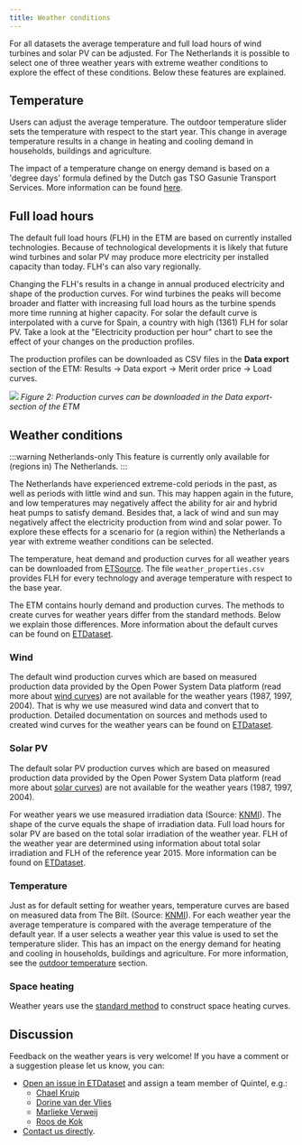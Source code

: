 ```yaml
---
title: Weather conditions
---
```


For all datasets the average temperature and full load hours of wind turbines and solar PV can be adjusted. For The Netherlands it is possible to select one of three weather years with extreme weather conditions to explore the effect of these conditions. Below these features are explained.

## Temperature

Users can adjust the average temperature. The outdoor temperature slider sets the temperature with respect to the start year. This change in average temperature results in a change in heating and cooling demand in households, buildings and agriculture.

The impact of a temperature change on energy demand is based on a 'degree days' formula defined by the Dutch gas TSO Gasunie Transport Services. More information can be found [here](outdoor-temperature.md).

## Full load hours

The default full load hours (FLH) in the ETM are based on currently installed technologies. Because of technological developments it is likely that future wind turbines and solar PV may produce more electricity per installed capacity than today. FLH's can also vary regionally.

Changing the FLH's results in a change in annual produced electricity and shape of the production curves. For wind turbines the peaks will become broader and flatter with increasing full load hours as the turbine spends more time running at higher capacity. For solar the default curve is interpolated with a curve for Spain, a country with high (1361) FLH for solar PV. Take a look at the "Electricity production per hour" chart to see the effect of your changes on the production profiles.

The production profiles can be downloaded as CSV files in the **Data export** section of the ETM: Results → Data export → Merit order price → Load curves.

![](/img/docs/download_load_curves.png)
*Figure 2: Production curves can be downloaded in the Data export-section of the ETM*

## Weather conditions

:::warning Netherlands-only
This feature is currently only available for (regions in) The Netherlands.
:::

The Netherlands have experienced extreme-cold periods in the past, as well as periods with little wind and sun. This may happen again in the future, and low temperatures may negatively affect the ability for air and hybrid heat pumps to satisfy demand. Besides that, a lack of wind and sun may negatively affect the electricity production from wind and solar power. To explore these effects for a scenario for (a region within) the Netherlands a year with extreme weather conditions can be selected.

The temperature, heat demand and production curves for all weather years can be downloaded from [ETSource](https://github.com/quintel/etsource/tree/master/datasets/nl/curves/weather). The file `weather_properties.csv` provides FLH for every technology and average temperature with respect to the base year.

The ETM contains hourly demand and production curves. The methods to create curves for weather years differ from the standard methods. Below we explain those differences. More information about the default curves can be found on [ETDataset](https://github.com/quintel/etdataset-public/tree/master/curves).

### Wind

The default wind production curves which are based on measured production data provided by the Open Power System Data platform (read more about [wind curves](https://github.com/quintel/etdataset-public/blob/master/curves/supply/wind/README.md)) are not available for the weather years (1987, 1997, 2004). That is why we use measured wind data and convert that to production. Detailed documentation on sources and methods used to created wind curves for the weather years can be found on
[ETDataset](https://github.com/quintel/etdataset-public/tree/master/curves/supply/wind/script/weather_years).

### Solar PV

The default solar PV production curves which are based on measured production data provided by the Open Power System Data platform (read more about [solar curves](https://github.com/quintel/etdataset-public/blob/master/curves/supply/solar/README.md)) are not available for the weather years (1987, 1997, 2004).

For weather years we use measured irradiation data (Source: [KNMI](https://projects.knmi.nl/klimatologie/uurgegevens/selectie.cgi)). The shape of the curve equals the shape of irradiation data. Full load hours for solar PV are based on the total solar irradiation of the weather year. FLH of the weather year are determined using information about total solar irradiation and FLH of the reference year 2015. More information can be found on [ETDataset](https://github.com/quintel/etdataset/tree/master/curves/supply/solar/script/weather_years).

### Temperature

Just as for default setting for weather years, temperature curves are based on measured data from The Bilt. (Source: [KNMI](https://projects.knmi.nl/klimatologie/uurgegevens/selectie.cgi)). For each weather year the average temperature is compared with the average temperature of the default year. If a user selects a weather year this value is used to set the temperature slider. This has an impact on the energy demand for heating and cooling in households, buildings and agriculture. For more information, see the [outdoor temperature](outdoor-temperature.md) section.

### Space heating

Weather years use the [standard method](https://github.com/quintel/etdataset-public/tree/master/curves/demand/households/space_heating) to construct space heating curves.

## Discussion

Feedback on the weather years is very welcome! If you have a comment or a suggestion please let us know, you can:

* [Open an issue in ETDataset](https://github.com/quintel/etdataset-public/issues/new) and assign a team member of Quintel, e.g.:
  * [Chael Kruip](https://github.com/chaelkruip)
  * [Dorine van der Vlies](https://github.com/dorinevandervlies)
  * [Marlieke Verweij](https://github.com/marliekeverweij)
  * [Roos de Kok](https://github.com/redekok)
* [Contact us directly](https://energytransitionmodel.com/contact).
